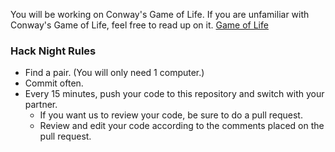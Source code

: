 You will be working on Conway's Game of Life.
If you are unfamiliar with Conway's Game of Life, feel free to read up on it.
[Game of Life](https://en.wikipedia.org/wiki/Conway%27s_Game_of_Life)

### Hack Night Rules
* Find a pair. (You will only need 1 computer.)
* Commit often.
* Every 15 minutes, push your code to this repository and switch with your partner.
	* If you want us to review your code, be sure to do a pull request.
	* Review and edit your code according to the comments placed on the pull request.
